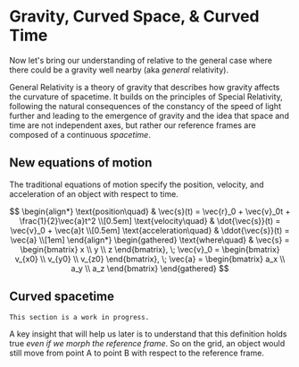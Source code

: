 # Gravity, Curved Space, & Curved Time

Now let's bring our understanding of relative to the general case where there
could be a gravity well nearby (aka _general_ relativity).

General Relativity is a theory of gravity that describes how gravity affects the
curvature of spacetime. It builds on the principles of Special Relativity,
following the natural consequences of the constancy of the speed of light
further and leading to the emergence of gravity and the idea that space and time
are not independent axes, but rather our reference frames are composed of a
continuous _spacetime_.

## New equations of motion

The traditional equations of motion specify the position, velocity, and
acceleration of an object with respect to time.

$$
\begin{align*}
\text{position\quad} & \vec{s}(t) = \vec{r}_0 + \vec{v}_0t + \frac{1}{2}\vec{a}t^2 \\[0.5em]
\text{velocity\quad} & \dot{\vec{s}}(t) = \vec{v}_0 + \vec{a}t \\[0.5em]
\text{acceleration\quad} & \ddot{\vec{s}}(t) = \vec{a} \\[1em]
\end{align*}
\begin{gathered}
\text{where\quad} & \vec{s} = \begin{bmatrix} x \\ y \\ z \end{bmatrix}, \;
\vec{v}_0 = \begin{bmatrix} v_{x0} \\ v_{y0} \\ v_{z0} \end{bmatrix}, \;
\vec{a} = \begin{bmatrix} a_x \\ a_y \\ a_z \end{bmatrix}
\end{gathered}
$$

## Curved spacetime

```admonish warning
This section is a work in progress.
```

A key insight that will help us later is to understand that this definition
holds true _even if we morph the reference frame_. So on the grid, an object
would still move from point A to point B with respect to the reference frame.
